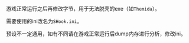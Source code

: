 游戏正常运行之后再修改字节，用于无法脱壳的exe（如`Themida`）。

需要使用的ini改名为`SHook.ini`。

预设不一定通用，如有不同请在游戏正常运行后dump内存进行分析，修改ini。
